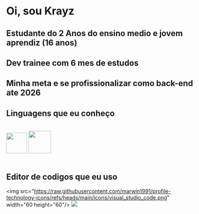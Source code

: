 # Oi, sou Krayz
## Estudante do 2 Anos do ensino medio e jovem aprendiz (16 anos)
## Dev trainee com 6 mes de estudos
## Minha meta e se profissionalizar como back-end ate 2026


## Linguagens que eu conheço
<br>
<div aling="center">
  <img src="https://raw.githubusercontent.com/marwin1991/profile-technology-icons/refs/heads/main/icons/python.png" width="55 height="55"/>
  <img src="https://raw.githubusercontent.com/marwin1991/profile-technology-icons/refs/heads/main/icons/java.png" width="60 height="60"/>
</div>
<br>
<div aling="center">

## Editor de codigos que eu uso
  <img src="https://raw.githubusercontent.com/marwin1991/profile-technology-icons/refs/heads/main/icons/visual_studio_code.png" width="60 height="60"/>
<img src="https://github-readme-stats.vercel.app/api/top-langs/?username=HeyKrayz&layout=compact&theme=gruvbox&langs_count=5">
